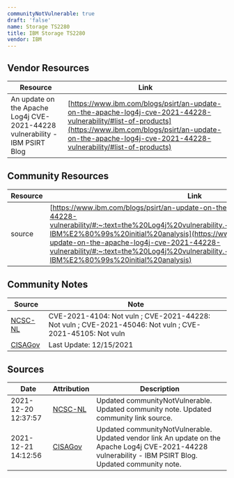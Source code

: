 ```yaml
---
communityNotVulnerable: true
draft: 'false'
name: Storage TS2280
title: IBM Storage TS2280
vendor: IBM
---
```


## Vendor Resources
| Resource | Link |
| --- | --- |
| An update on the Apache Log4j CVE-2021-44228 vulnerability - IBM PSIRT Blog | [https://www.ibm.com/blogs/psirt/an-update-on-the-apache-log4j-cve-2021-44228-vulnerability/#list-of-products](https://www.ibm.com/blogs/psirt/an-update-on-the-apache-log4j-cve-2021-44228-vulnerability/#list-of-products) |

## Community Resources
| Resource | Link |
| --- | --- |
| source | [https://www.ibm.com/blogs/psirt/an-update-on-the-apache-log4j-cve-2021-44228-vulnerability/#:~:text=the%20Log4j%20vulnerability.-,Products%20not%20Impacted,-IBM%E2%80%99s%20initial%20analysis](https://www.ibm.com/blogs/psirt/an-update-on-the-apache-log4j-cve-2021-44228-vulnerability/#:~:text=the%20Log4j%20vulnerability.-,Products%20not%20Impacted,-IBM%E2%80%99s%20initial%20analysis) |

## Community Notes
| Source | Note |
| --- | --- |
| [NCSC-NL](https://github.com/NCSC-NL/log4shell/blob/main/software/README.md) | CVE-2021-4104: Not vuln ; CVE-2021-44228: Not vuln ; CVE-2021-45046: Not vuln ; CVE-2021-45105: Not vuln </ul> |
| [CISAGov](https://raw.githubusercontent.com/cisagov/log4j-affected-db/develop/README.md) | Last Update: 12/15/2021 |

## Sources
| Date | Attribution | Description |
| --- | --- | --- |
| 2021-12-20 12:37:57 | [NCSC-NL](https://github.com/NCSC-NL/log4shell/blob/main/software/README.md) | Updated communityNotVulnerable. Updated community note. Updated community link source.  |
| 2021-12-21 14:12:56 | [CISAGov](https://raw.githubusercontent.com/cisagov/log4j-affected-db/develop/README.md) | Updated communityNotVulnerable. Updated vendor link An update on the Apache Log4j CVE-2021-44228 vulnerability - IBM PSIRT Blog. Updated community note.  |
